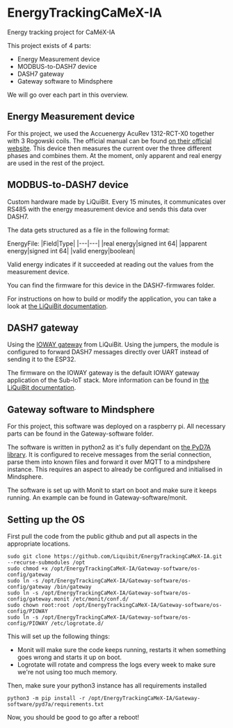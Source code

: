 # EnergyTrackingCaMeX-IA
Energy tracking project for CaMéX-IA

This project exists of 4 parts:
- Energy Measurement device
- MODBUS-to-DASH7 device
- DASH7 gateway
- Gateway software to Mindsphere

We will go over each part in this overview.

## Energy Measurement device

For this project, we used the Accuenergy AcuRev 1312-RCT-X0 together with 3 Rogowski coils. The official manual can be found [on their official website](https://www.accuenergy.com/wp-content/uploads/AcuRev-1312-User-Manual-Canada-Measurements-Approved.pdf). This device then measures the current over the three different phases and combines them. At the moment, only apparent and real energy are used in the rest of the project.

## MODBUS-to-DASH7 device

Custom hardware made by LiQuiBit. Every 15 minutes, it communicates over RS485 with the energy measurement device and sends this data over DASH7. 

The data gets structured as a file in the following format:

EnergyFile:
|Field|Type|
|---|---|
|real energy|signed int 64|
|apparent energy|signed int 64|
|valid energy|boolean|

Valid energy indicates if it succeeded at reading out the values from the measurement device. 

You can find the firmware for this device in the DASH7-firmwares folder. 

For instructions on how to build or modify the application, you can take a look at [the LiQuiBit documentation](https://docs.liquibit.be/docs/Sub-iot/).

## DASH7 gateway

Using the [IOWAY gateway](https://www.liquibit.be/our_product.html) from LiQuiBit. Using the jumpers, the module is configured to forward DASH7 messages directly over UART instead of sending it to the ESP32. 

The firmware on the IOWAY gateway is the default IOWAY gateway application of the Sub-IoT stack. More information can be found in [the LiQuiBit documentation](https://docs.liquibit.be/docs/The-IOWAY-firmware/).

## Gateway software to Mindsphere

For this project, this software was deployed on a raspberry pi. All necessary parts can be found in the Gateway-software folder.

The software is written in python2 as it's fully dependant on [the PyD7A library](https://github.com/liquibit/pyd7a). It is configured to receive messages from the serial connection, parse them into known files and forward it over MQTT to a mindpshere instance. This requires an aspect to already be configured and initialised in Mindsphere.

The software is set up with Monit to start on boot and make sure it keeps running. An example can be found in Gateway-software/monit.

## Setting up the OS

First pull the code from the public github and put all aspects in the appropriate locations.
```
sudo git clone https://github.com/Liquibit/EnergyTrackingCaMeX-IA.git --recurse-submodules /opt
sudo chmod +x /opt/EnergyTrackingCaMeX-IA/Gateway-software/os-config/gateway
sudo ln -s /opt/EnergyTrackingCaMeX-IA/Gateway-software/os-config/gateway /bin/gateway
sudo ln -s /opt/EnergyTrackingCaMeX-IA/Gateway-software/os-config/gateway.monit /etc/monit/conf.d/
sudo chown root:root /opt/EnergyTrackingCaMeX-IA/Gateway-software/os-config/PIOWAY
sudo ln -s /opt/EnergyTrackingCaMeX-IA/Gateway-software/os-config/PIOWAY /etc/logrotate.d/
```

This will set up the following things:
- Monit will make sure the code keeps running, restarts it when something goes wrong and starts it up on boot.
- Logrotate will rotate and compress the logs every week to make sure we're not using too much memory.

Then, make sure your python3 instance has all requirements installed
```
python3 -m pip install -r /opt/EnergyTrackingCaMeX-IA/Gateway-software/pyd7a/requirements.txt
```

Now, you should be good to go after a reboot!
